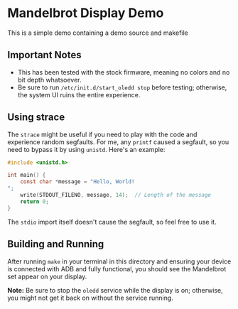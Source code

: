 # Mandelbrot Display Demo

This is a simple demo containing a demo source and makefile

## Important Notes
- This has been tested with the stock firmware, meaning no colors and no bit depth whatsoever.
- Be sure to run `/etc/init.d/start_oledd stop` before testing; otherwise, the system UI ruins the entire experience.

## Using strace
The `strace` might be useful if you need to play with the code and experience random segfaults. For me, any `printf` caused a segfault, so you need to bypass it by using `unistd`. Here's an example:

```c
#include <unistd.h>

int main() {
    const char *message = "Hello, World!
";
    write(STDOUT_FILENO, message, 14);  // Length of the message
    return 0;
}
```

The `stdio` import itself doesn't cause the segfault, so feel free to use it. 

## Building and Running
After running `make` in your terminal in this directory and ensuring your device is connected with ADB and fully functional, you should see the Mandelbrot set appear on your display.

**Note:** Be sure to stop the `oledd` service while the display is on; otherwise, you might not get it back on without the service running.
